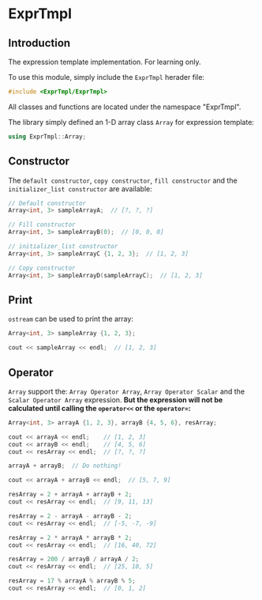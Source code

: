 # ExprTmpl

## Introduction

The expression template implementation. For learning only.

To use this module, simply include the ```ExprTmpl``` herader file:

``` Cpp
#include <ExprTmpl/ExprTmpl>
```

All classes and functions are located under the namespace "ExprTmpl".

The library simply defined an 1-D array class ```Array``` for expression template:

``` Cpp
using ExprTmpl::Array;
```

## Constructor

The ```default constructor```, ```copy constructor```, ```fill constructor``` and the ```initializer_list constructor``` are available:

``` Cpp
// Default constructor
Array<int, 3> sampleArrayA;  // [?, ?, ?]

// Fill constructor
Array<int, 3> sampleArrayB(0);  // [0, 0, 0]

// initializer_list constructor
Array<int, 3> sampleArrayC {1, 2, 3};  // [1, 2, 3]

// Copy constructor
Array<int, 3> sampleArrayD(sampleArrayC);  // [1, 2, 3]
```

## Print

```ostream``` can be used to print the array:

``` Cpp
Array<int, 3> sampleArray {1, 2, 3};

cout << sampleArray << endl;  // [1, 2, 3]
```

## Operator

```Array``` support the: ```Array Operator Array```, ```Array Operator Scalar``` and the ```Scalar Operator Array``` expression. **But the expression will not be calculated until calling the ```operator<<``` or the ```operator=```:**

``` Cpp
Array<int, 3> arrayA {1, 2, 3}, arrayB {4, 5, 6}, resArray;

cout << arrayA << endl;    // [1, 2, 3]
cout << arrayB << endl;    // [4, 5, 6]
cout << resArray << endl;  // [?, ?, ?]

arrayA + arrayB;  // Do nothing!

cout << arrayA + arrayB << endl;  // [5, 7, 9]

resArray = 2 + arrayA + arrayB + 2;
cout << resArray << endl;  // [9, 11, 13]

resArray = 2 - arrayA - arrayB - 2;
cout << resArray << endl;  // [-5, -7, -9]

resArray = 2 * arrayA * arrayB * 2;
cout << resArray << endl;  // [16, 40, 72]

resArray = 200 / arrayB / arrayA / 2;
cout << resArray << endl;  // [25, 10, 5]

resArray = 17 % arrayA % arrayB % 5;
cout << resArray << endl;  // [0, 1, 2]
```
